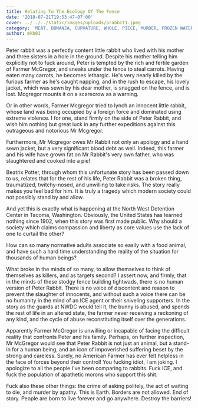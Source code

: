 ```yaml
---
title: Relating To The Ecology Of The Fence
date: '2018-07-21T19:53:47-07:00'
cover: ../../../static/images/uploads/prabbit1.jpeg
category: 'MEAT, BONANZA, CURVATURE, WHOLE, PIECE, MURDER, FROZEN WATER'
author: mkb01
---
```

Peter rabbit was a perfectly content little rabbit who lived with his mother and three sisters in a hole in the ground. Despite his mother telling him explicitly not to fuck around, Peter is tempted by the rich and fertile garden of Farmer McGregor, and sneaks under the fence to steal carrots. Having eaten many carrots, he becomes lethargic. He's very nearly killed by the furious farmer as he's caught napping, and in the rush to escape, his lovely jacket, which was sewn by his dear mother, is snagged on the fence, and is lost. Mcgregor mounts it on a scarecrow as a warning.



Or in other words, Farmer Mcgregor tried to lynch an innocent little rabbit, whose land was being occupied by a foreign force and dominated using extreme violence. I for one, stand firmly on the side of Peter Rabbit, and wish him nothing but great luck in any further expeditions against this outrageous and notorious Mr Mcgregor. 



Furthermore, Mr Mcgregor owes Mr Rabbit not only an apology and a hand sewn jacket, but a very significant blood debt as well. Indeed, this farmer and his wife have grown fat on Mr Rabbit's very own father, who was slaughtered and cooked into a pie!



Beatrix Potter, through whom this unfortunate story has been passed down to us, relates that for the rest of his life, Peter Rabbit was a broken thing, traumatized, twitchy-nosed, and unwilling to take risks. The story really makes you feel bad for him. It is truly a tragedy which modern society could not possibly stand by and allow.



And yet this is exactly what is happening at the North West Detention Center in Tacoma, Washington. Obviously, the United States has learned nothing since 1902, when this story was first made public. Why should a society which claims compassion and liberty as core values use the lack of one to curtail the other? 



How can so many normative adults associate so easily with a food animal, and have such a hard time understanding the reality of the situation for thousands of human beings?



What broke in the minds of so many, to allow themselves to think of themselves as killers, and as targets second? I assert now, and firmly, that in the minds of these stodgy fence building tightwads, there is no human version of Peter Rabbit. There is no voice of discontent and reason to prevent the slaughter of innocents, and without such a voice there can be no humanity in the mind of an ICE agent or their sniveling supporters. In the story as the guards at NWDC would tell it, the bunny is abused, and spends the rest of life in an altered state, the farmer never receiving a reckoning of any kind, and the cycle of abuse reconstituting itself over the generations.



Apparently Farmer McGregor is unwilling or incapable of facing the difficult reality that confronts Peter and his family. Perhaps, on further inspection, Mr McGregor would see that Peter Rabbit is not just an animal, but a stand-in for a human being, and an icon of impoverished suffering beset by the strong and careless. Surely, no American Farmer has ever felt helpless in the face of forces beyond their control! You fucking idiot, I am joking. I apologize to all the people I've been comparing to rabbits. Fuck ICE, and fuck the population of apathetic morons who support this shit.



Fuck also these other things: the crime of asking politely, the act of waiting to die, and murder by apathy. This is Earth. Borders are not allowed. End of story. People are born to live forever and go anywhere. Destroy the barriers!

